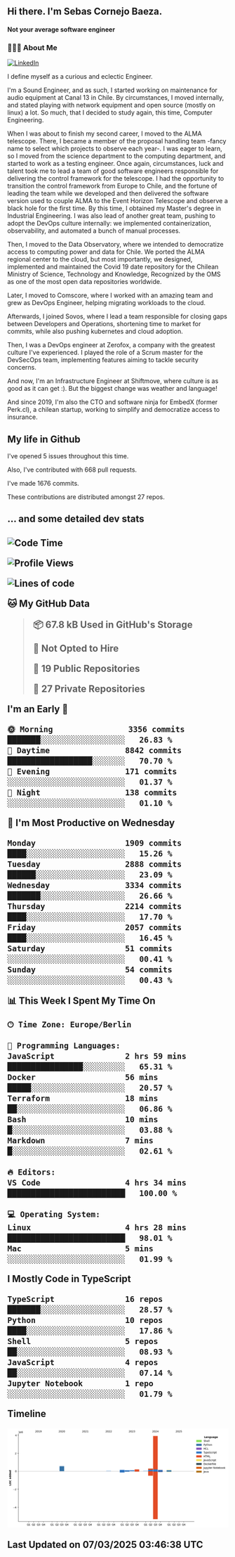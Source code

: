 <h2> Hi there.  I'm Sebas Cornejo Baeza.</h2>
<h4> Not your average software engineer</h4>
<h3> 👨🏻‍💻 About Me </h3>
<a href="http://linkedin.com/in/sebastian-cornejo-baeza/"><img alt="LinkedIn" src="https://img.shields.io/badge/Sebas%20Cornejo%20-informational?style=appveyor&logo=linkedin"></a>


I define myself as a curious and eclectic Engineer.

I'm a Sound Engineer, and as such, I started working on maintenance for audio equipment at Canal 13 in Chile.
By circumstances, I moved internally, and stated playing with network equipment and open source (mostly on linux) 
a lot. So much, that I decided to study again, this time, Computer Engineering.

When I was about to finish my second career, I moved to the ALMA telescope. There, I became a member of the proposal handling team
-fancy name to select which projects to observe each year-. 
I was eager to learn, so I moved from the science department to the computing department, and started to work as 
a testing engineer. Once again, circumstances, luck and talent took me to lead a team of good software engineers 
responsible for delivering the control framework for the telescope. I had the opportunity to transition the control framework from
Europe to Chile, and the fortune of leading the team while we developed and then delivered the software
version used to couple ALMA to the Event Horizon Telescope and observe a black hole for the first time.
By this time, I obtained my Master's degree in Industrial Engineering.
I was also lead of another great team, pushing to adopt the DevOps culture internally: we implemented containerization, observability, and automated a bunch of manual processes.

Then, I moved to the Data Observatory, where we intended to democratize access to computing power
and data for Chile. We ported the ALMA regional center to the cloud, but most importantly, we designed, implemented
and maintained the Covid 19 date repository for the Chilean Ministry of Science, Technology and Knowledge, Recognized by the OMS as one of the most open
data repositories worldwide.

Later, I moved to Comscore, where I worked with an amazing team and grew as DevOps Engineer, helping migrating workloads to the cloud.

Afterwards, I joined Sovos, where I lead a team responsible for closing gaps between Developers and Operations, shortening time to market for commits, while
also pushing kubernetes and cloud adoption.

Then, I was a DevOps engineer at Zerofox, a company with the greatest culture I've experienced. I played the role of a Scrum master for the DevSecOps team,
implementing features aiming to tackle security concerns.

And now, I'm an Infrastructure Engineer at Shiftmove, where culture is as good as it can get :). But the biggest change was weather and language!
 
And since 2019, I'm also the CTO and software ninja for EmbedX (former Perk.cl), a chilean startup, working to simplify and democratize access to insurance.

<h2> My life in Github </h2>

I've opened 5 issues throughout this time.

Also, I've contributed with 668 pull requests.

I've made 1676 commits.

These contributions are distributed amongst 27 repos.

<h2>... and some detailed dev stats<h2>

<!--START_SECTION:waka-->
![Code Time](http://img.shields.io/badge/Code%20Time-1%2C062%20hrs%2013%20mins-blue)

![Profile Views](http://img.shields.io/badge/Profile%20Views-33-blue)

![Lines of code](https://img.shields.io/badge/From%20Hello%20World%20I%27ve%20Written-5.5%20million%20lines%20of%20code-blue)

**🐱 My GitHub Data** 

> 📦 67.8 kB Used in GitHub's Storage 
 > 
> 🚫 Not Opted to Hire
 > 
> 📜 19 Public Repositories 
 > 
> 🔑 27 Private Repositories 
 > 
**I'm an Early 🐤** 

```text
🌞 Morning                3356 commits        ███████░░░░░░░░░░░░░░░░░░   26.83 % 
🌆 Daytime                8842 commits        ██████████████████░░░░░░░   70.70 % 
🌃 Evening                171 commits         ░░░░░░░░░░░░░░░░░░░░░░░░░   01.37 % 
🌙 Night                  138 commits         ░░░░░░░░░░░░░░░░░░░░░░░░░   01.10 % 
```
📅 **I'm Most Productive on Wednesday** 

```text
Monday                   1909 commits        ████░░░░░░░░░░░░░░░░░░░░░   15.26 % 
Tuesday                  2888 commits        ██████░░░░░░░░░░░░░░░░░░░   23.09 % 
Wednesday                3334 commits        ███████░░░░░░░░░░░░░░░░░░   26.66 % 
Thursday                 2214 commits        ████░░░░░░░░░░░░░░░░░░░░░   17.70 % 
Friday                   2057 commits        ████░░░░░░░░░░░░░░░░░░░░░   16.45 % 
Saturday                 51 commits          ░░░░░░░░░░░░░░░░░░░░░░░░░   00.41 % 
Sunday                   54 commits          ░░░░░░░░░░░░░░░░░░░░░░░░░   00.43 % 
```


📊 **This Week I Spent My Time On** 

```text
🕑︎ Time Zone: Europe/Berlin

💬 Programming Languages: 
JavaScript               2 hrs 59 mins       ████████████████░░░░░░░░░   65.31 % 
Docker                   56 mins             █████░░░░░░░░░░░░░░░░░░░░   20.57 % 
Terraform                18 mins             ██░░░░░░░░░░░░░░░░░░░░░░░   06.86 % 
Bash                     10 mins             █░░░░░░░░░░░░░░░░░░░░░░░░   03.88 % 
Markdown                 7 mins              █░░░░░░░░░░░░░░░░░░░░░░░░   02.61 % 

🔥 Editors: 
VS Code                  4 hrs 34 mins       █████████████████████████   100.00 % 

💻 Operating System: 
Linux                    4 hrs 28 mins       █████████████████████████   98.01 % 
Mac                      5 mins              ░░░░░░░░░░░░░░░░░░░░░░░░░   01.99 % 
```

**I Mostly Code in TypeScript** 

```text
TypeScript               16 repos            ███████░░░░░░░░░░░░░░░░░░   28.57 % 
Python                   10 repos            ████░░░░░░░░░░░░░░░░░░░░░   17.86 % 
Shell                    5 repos             ██░░░░░░░░░░░░░░░░░░░░░░░   08.93 % 
JavaScript               4 repos             ██░░░░░░░░░░░░░░░░░░░░░░░   07.14 % 
Jupyter Notebook         1 repo              ░░░░░░░░░░░░░░░░░░░░░░░░░   01.79 % 
```



**Timeline**

![Lines of Code chart](https://raw.githubusercontent.com/scornejob/scornejob/master/assets/bar_graph.png)


 Last Updated on 07/03/2025 03:46:38 UTC
<!--END_SECTION:waka-->
